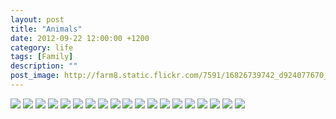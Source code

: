 ```yaml
---
layout: post
title: "Animals"
date: 2012-09-22 12:00:00 +1200
category: life
tags: [Family]
description: ""
post_image: http://farm8.static.flickr.com/7591/16826739742_d924077670_o.jpg
---
```

[![](http://farm3.static.flickr.com/2863/9582790346_84ed50d99a_c.jpg)](http://farm3.static.flickr.com/2863/9582790346_75f120fefd_o.jpg)
[![](http://farm8.static.flickr.com/7425/9580005877_ff729d6bd1_c.jpg)](http://farm8.static.flickr.com/7425/9580005877_9a3b662cb5_o.jpg)
[![](http://farm3.static.flickr.com/2843/9582791748_d3bb067e8c_c.jpg)](http://farm3.static.flickr.com/2843/9582791748_8556a1e8be_o.jpg)
[![](http://farm6.static.flickr.com/5496/9582792208_ce934eea3d_c.jpg)](http://farm6.static.flickr.com/5496/9582792208_d709c3bf00_o.jpg)
[![](http://farm6.static.flickr.com/5453/9580007477_746ce4c38c_c.jpg)](http://farm6.static.flickr.com/5453/9580007477_f91ed797fc_o.jpg)
[![](http://farm4.static.flickr.com/3675/9582793196_faf4a4d427_c.jpg)](http://farm4.static.flickr.com/3675/9582793196_6481e2f357_o.jpg)
[![](http://farm8.static.flickr.com/7285/9582793690_25af6f94f1_c.jpg)](http://farm8.static.flickr.com/7285/9582793690_bc24a09ac8_o.jpg)
[![](http://farm4.static.flickr.com/3686/9582794190_5ea59c8798_c.jpg)](http://farm4.static.flickr.com/3686/9582794190_f82dfc7bb3_o.jpg)
[![](http://farm4.static.flickr.com/3818/9580009355_89ba8cf775_c.jpg)](http://farm4.static.flickr.com/3818/9580009355_215d529cbd_o.jpg)
[![](http://farm4.static.flickr.com/3684/9580009881_023a4ebdf9_c.jpg)](http://farm4.static.flickr.com/3684/9580009881_dfa78b2270_o.jpg)
[![](http://farm6.static.flickr.com/5500/9582795634_a1cf507d75_c.jpg)](http://farm6.static.flickr.com/5500/9582795634_c5cfc38596_o.jpg)
[![](http://farm6.static.flickr.com/5496/9582796208_80ac09193f_c.jpg)](http://farm6.static.flickr.com/5496/9582796208_7183b67185_o.jpg)
[![](http://farm8.static.flickr.com/7310/9580011277_595f898c1f_c.jpg)](http://farm8.static.flickr.com/7310/9580011277_206460d573_o.jpg)
[![](http://farm3.static.flickr.com/2856/9580011683_8100833923_c.jpg)](http://farm3.static.flickr.com/2856/9580011683_0c485de5a6_o.jpg)
[![](http://farm6.static.flickr.com/5479/9580012163_2765987750_c.jpg)](http://farm6.static.flickr.com/5479/9580012163_fd4f54f36a_o.jpg)
[![](http://farm8.static.flickr.com/7410/9582797912_fbab248295_c.jpg)](http://farm8.static.flickr.com/7410/9582797912_bef3d45921_o.jpg)
[![](http://farm4.static.flickr.com/3730/9580013221_df29978e64_c.jpg)](http://farm4.static.flickr.com/3730/9580013221_b699ceab46_o.jpg)
[![](http://farm8.static.flickr.com/7296/9582798902_3b9545fec5_c.jpg)](http://farm8.static.flickr.com/7296/9582798902_90817e39cb_o.jpg)
[![](http://farm8.static.flickr.com/7409/9580014201_01e3e3e5cb_c.jpg)](http://farm8.static.flickr.com/7409/9580014201_9e09c23c28_o.jpg)
